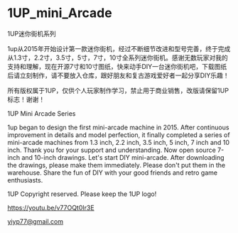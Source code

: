 # 1UP_mini_Arcade
1UP迷你街机系列

1up从2015年开始设计第一款迷你街机，经过不断细节改进和型号完善，终于完成从1.3寸，2.2寸，3.5寸，5寸，7寸，10寸全系列迷你街机。感谢无数玩家对我的支持和理解，现在开源7寸和10寸图纸，快来动手DIY一台迷你街机吧，下载图纸后请立刻制作，请不要放入仓库，跟好朋友和复古游戏爱好者一起分享DIY乐趣！

所有版权属于1UP，仅供个人玩家制作学习，禁止用于商业销售，改版请保留1UP标志！谢谢！

1UP Mini Arcade Series

1up began to design the first mini-arcade machine in 2015. After continuous improvement in details and model perfection, it finally completed a series of mini-arcade machines from 1.3 inch, 2.2 inch, 3.5 inch, 5 inch, 7 inch and 10 inch. Thank you for your support and understanding. Now open source 7-inch and 10-inch drawings. Let's start DIY mini-arcade. After downloading the drawings, please make them immediately. Please don't put them in the warehouse. Share the fun of DIY with your good friends and retro game enthusiasts.

1UP Copyright reserved. Please keep the 1UP logo!

https://youtu.be/v77OQt0Ir3E

yiyp77@gmail.com
